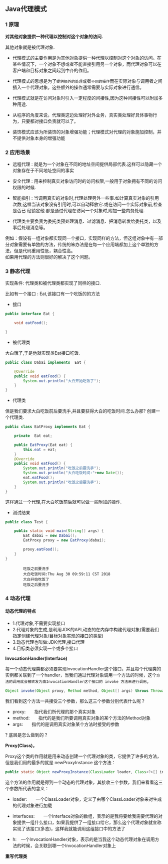 ## Java代理模式

### 1 原理

__对其他对象提供一种代理以控制对这个对象的访问.__  <br>

其他对象就是被代理对象.

* 代理模式的主要作用是为其他对象提供一种代理以控制对这个对象的访问。在某些情况下，一个对象不想或者不能直接引用另一个对象，而代理对象可以在客户端和目标对象之间起到中介的作用。

* 代理模式的思想是为了`提供额外的处理`或者`不同的操作`而在实际对象与调用者之间插入一个代理对象。这些额外的操作通常需要与实际对象进行通信。
    
* 代理模式就是在访问对象时引入一定程度的间接性,因为这种间接性可以附加多种用途.

* 从程序的角度来说，代理类这边处理好对外业务，真实类处理好具体事物行为，只要都对接口负责就可以了。

* 装饰模式应该为所装饰的对象增强功能；代理模式对代理的对象施加控制，并不提供对象本身的增强功能

### 2 应用场景

* 远程代理 : 就是为一个对象在不同的地址空间提供局部代表.这样可以隐藏一个对象存在于不同地址空间的事实
* 安全代理 : 用来控制真实对象访问时的访问权限,一般用于对象拥有不同的访问权限的时候.
* 智能指引 : 当调用真实的对象时,代理处理另外一些事.如计算真实对象的引用次数;这样当该对象没有引用时,可以自动释放它.或在访问一个实际对象前,检查是否已                 经锁定他.都是通过代理在访问一个对象时,附加一些内务处理.

* 代理类主要负责为委托类预处理消息、过滤消息、把消息转发给委托类，以及事后处理消息等。

例如：假设有一组对象都实现同一个接口，实现同样的方法，但这组对象中有一部分对象需要有单独的方法，传统的笨办法是在每一个应用端都加上这个单独的方法，但是代码重用性低，耦合性高。 <br>
如果用代理的方法则很好的解决了这个问题。


### 3  静态代理

实现条件: 代理类和被代理类都实现了同样的接口.

比如有一个接口 : Eat,该接口有一个吃饭的的方法

* 接口

``` java 
public interface Eat {

    void eatFood();

}
```

* 被代理类

大白饿了,于是他就实现类Eat接口吃饭.
``` java
public class Dabai implements  Eat {

    @Override
    public void eatFood() {
        System.out.println("大白开始吃饭了");
    }
}

```
* 代理类

但是我们要求大白吃饭前后要洗手,并且要获得大白的吃饭时间.怎么办那? 创建一个代理类.

``` java
public class EatProxy implements Eat {

    private  Eat eat;

    public EatProxy(Eat eat) {
        this.eat = eat;
    }
    @Override
    public void eatFood() {
        System.out.println("吃饭之前要洗手");
        System.out.println("大白吃饭时间:"+new Date());
        eat.eatFood();
        System.out.println("吃饭之后要洗手");
    }
}

```

这样通过一个代理,在大白吃饭前后就可以做一些附加的操作.

* 测试结果
``` java
public class Test {

    public static void main(String[] args) {
        Eat dabai = new Dabai();
        EatProxy proxy = new EatProxy(dabai);

        proxy.eatFood();
    }
}

```
            吃饭之前要洗手
            大白吃饭时间:Thu Aug 30 09:59:11 CST 2018
            大白开始吃饭了
            吃饭之后要洗手

### 4 动态代理

#### 动态代理的特点

* 1.代理对象,不需要实现接口
* 2.代理对象的生成,是利用JDK的API,动态的在内存中构建代理对象(需要我们指定创建代理对象/目标对象实现的接口的类型)
* 3.动态代理也叫做:JDK代理,接口代理
* 4.目标类必须实现一个或多个接口

__InvocationHandler(Interface)__

每一个动态代理类都必须要实现InvocationHandler这个接口，并且每个代理类的实例都关联到了一个handler，当我们通过代理对象调用一个方法的时候，这个`方法的调用就会被转发为由InvocationHandler这个接口的 invoke 方法来进行调用`。

``` java 
Object invoke(Object proxy, Method method, Object[] args) throws Throwable
```
我们看到这个方法一共接受三个参数，那么这三个参数分别代表什么呢？

* proxy:　　指代我们所代理的那个真实对象
* method:　　指代的是我们所要调用真实对象的某个方法的Method对象
* args:　　指代的是调用真实对象某个方法时接受的参数

? 底层是怎么做到的 ?

__Proxy(Class)，__

Proxy这个类的作用就是用来动态创建一个代理对象的类，它提供了许多的方法，但是我们用的最多的就是 newProxyInstance 这个方法：

``` java 
public static Object newProxyInstance(ClassLoader loader, Class<?>[] interfaces, InvocationHandler h) 
``` 

这个方法的作用就是得到一个动态的代理对象，其接收三个参数，我们来看看这三个参数所代表的含义：



* loader:　　一个ClassLoader对象，定义了由哪个ClassLoader对象来对生成的代理对象进行加载

* interfaces:　　一个Interface对象的数组，表示的是我将要给我需要代理的对象提供一组什么接口，如果我提供了一组接口给它，那么这个代理对象就宣称实现了该接口(多态)，这样我就能调用这组接口中的方法了

* h:　一个InvocationHandler对象，表示的是当我这个动态代理对象在调用方法的时候，会关联到哪一个InvocationHandler对象上



__重写代理类__











